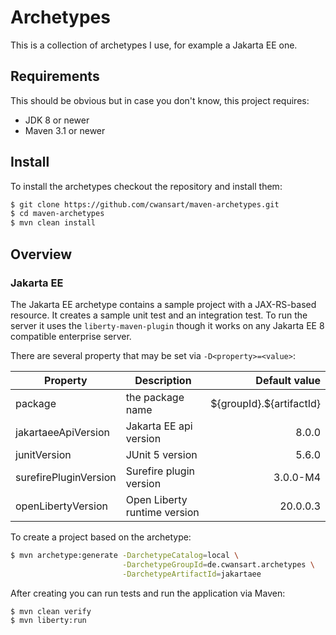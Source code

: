 # Archetypes

This is a collection of archetypes I use, for example a Jakarta EE one.

## Requirements

This should be obvious but in case you don't know, this project requires:

* JDK 8 or newer
* Maven 3.1 or newer

## Install

To install the archetypes checkout the repository and install them:

```bash
$ git clone https://github.com/cwansart/maven-archetypes.git
$ cd maven-archetypes
$ mvn clean install
```

## Overview

### Jakarta EE

The Jakarta EE archetype contains a sample project with a JAX-RS-based resource.
It creates a sample unit test and an integration test. To run the server it
uses the `liberty-maven-plugin` though it works on any Jakarta EE 8 compatible
enterprise server.

There are several property that may be set via `-D<property>=<value>`:

| Property              | Description                  | Default value             |
| --------------------- | -----------------------------| -------------------------:|
| package               | the package name             | \${groupId}.${artifactId} |
| jakartaeeApiVersion   | Jakarta EE api version       |                     8.0.0 |
| junitVersion          | JUnit 5 version              |                     5.6.0 |
| surefirePluginVersion | Surefire plugin version      |                  3.0.0-M4 |
| openLibertyVersion    | Open Liberty runtime version |                  20.0.0.3 |

To create a project based on the archetype:

```bash
$ mvn archetype:generate -DarchetypeCatalog=local \
                         -DarchetypeGroupId=de.cwansart.archetypes \
                         -DarchetypeArtifactId=jakartaee
```

After creating you can run tests and run the application via Maven:

```bash
$ mvn clean verify
$ mvn liberty:run
```